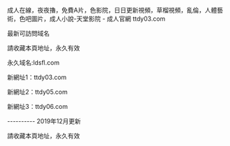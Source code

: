 成人在線，夜夜擼，免費A片，色影院，日日更新視頻，草榴視頻，亂倫，人體藝術，色吧圖片，成人小說-天堂影院 - 成人官網 ttdy03.com

最新可訪問域名

請收藏本頁地址，永久有效

永久域名:ldsfl.com


新網址1：ttdy03.com

新網址2：ttdy05.com

新網址3：ttdy06.com

---------- 2019年12月更新

請收藏本頁地址，永久有效
